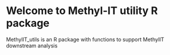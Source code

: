 # Welcome to Methyl-IT utility R package

MethylIT_utils is an R package with functions to support MethylIT downstream analysis
